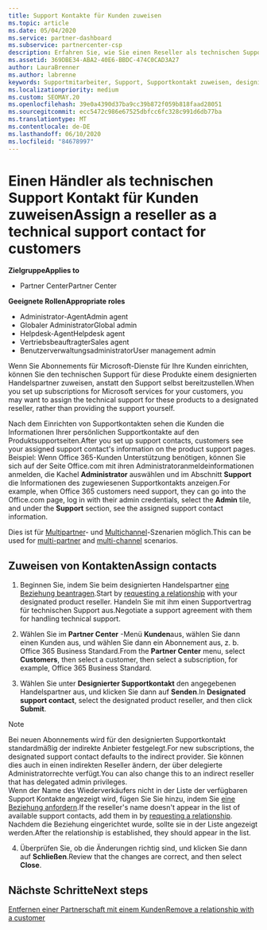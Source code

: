 ```yaml
---
title: Support Kontakte für Kunden zuweisen
ms.topic: article
ms.date: 05/04/2020
ms.service: partner-dashboard
ms.subservice: partnercenter-csp
description: Erfahren Sie, wie Sie einen Reseller als technischen Support für Kunden, die über Abonnements für Microsoft-Dienste verfügen, zuweisen.
ms.assetid: 369DBE34-ABA2-40E6-BBDC-474C0CAD3A27
author: LauraBrenner
ms.author: labrenne
keywords: Supportmitarbeiter, Support, Supportkontakt zuweisen, designierter Supportkontakt
ms.localizationpriority: medium
ms.custom: SEOMAY.20
ms.openlocfilehash: 39e0a4390d37ba9cc39b872f059b818faad28051
ms.sourcegitcommit: ecc5472c986e67525dbfcc6fc328c991d6db77ba
ms.translationtype: MT
ms.contentlocale: de-DE
ms.lasthandoff: 06/10/2020
ms.locfileid: "84678997"
---
```

# <a name="assign-a-reseller-as-a-technical-support-contact-for-customers"></a><span data-ttu-id="edefb-104">Einen Händler als technischen Support Kontakt für Kunden zuweisen</span><span class="sxs-lookup"><span data-stu-id="edefb-104">Assign a reseller as a technical support contact for customers</span></span>

<span data-ttu-id="edefb-105">**Zielgruppe**</span><span class="sxs-lookup"><span data-stu-id="edefb-105">**Applies to**</span></span>

- <span data-ttu-id="edefb-106">Partner Center</span><span class="sxs-lookup"><span data-stu-id="edefb-106">Partner Center</span></span>

<span data-ttu-id="edefb-107">**Geeignete Rollen**</span><span class="sxs-lookup"><span data-stu-id="edefb-107">**Appropriate roles**</span></span>

- <span data-ttu-id="edefb-108">Administrator-Agent</span><span class="sxs-lookup"><span data-stu-id="edefb-108">Admin agent</span></span>
- <span data-ttu-id="edefb-109">Globaler Administrator</span><span class="sxs-lookup"><span data-stu-id="edefb-109">Global admin</span></span>
- <span data-ttu-id="edefb-110">Helpdesk-Agent</span><span class="sxs-lookup"><span data-stu-id="edefb-110">Helpdesk agent</span></span>
- <span data-ttu-id="edefb-111">Vertriebsbeauftragter</span><span class="sxs-lookup"><span data-stu-id="edefb-111">Sales agent</span></span>
- <span data-ttu-id="edefb-112">Benutzerverwaltungsadministrator</span><span class="sxs-lookup"><span data-stu-id="edefb-112">User management admin</span></span>

<span data-ttu-id="edefb-113">Wenn Sie Abonnements für Microsoft-Dienste für Ihre Kunden einrichten, können Sie den technischen Support für diese Produkte einem designierten Handelspartner zuweisen, anstatt den Support selbst bereitzustellen.</span><span class="sxs-lookup"><span data-stu-id="edefb-113">When you set up subscriptions for Microsoft services for your customers, you may want to assign the technical support for these products to a designated reseller, rather than providing the support yourself.</span></span>

<span data-ttu-id="edefb-114">Nach dem Einrichten von Supportkontakten sehen die Kunden die Informationen Ihrer persönlichen Supportkontakte auf den Produktsupportseiten.</span><span class="sxs-lookup"><span data-stu-id="edefb-114">After you set up support contacts, customers see your assigned support contact's information on the product support pages.</span></span> <span data-ttu-id="edefb-115">Beispiel: Wenn Office 365-Kunden Unterstützung benötigen, können Sie sich auf der Seite Office.com mit ihren Administratoranmeldeinformationen anmelden, die Kachel **Administrator** auswählen und im Abschnitt **Support** die Informationen des zugewiesenen Supportkontakts anzeigen.</span><span class="sxs-lookup"><span data-stu-id="edefb-115">For example, when Office 365 customers need support, they can go into the Office.com page, log in with their admin credentials, select the **Admin** tile, and under the **Support** section, see the assigned support contact information.</span></span>

<span data-ttu-id="edefb-116">Dies ist für [Multipartner](multipartner.md)- und [Multichannel](multichannel.md)-Szenarien möglich.</span><span class="sxs-lookup"><span data-stu-id="edefb-116">This can be used for [multi-partner](multipartner.md) and [multi-channel](multichannel.md) scenarios.</span></span> 

<a href="" id="assigncontacts"></a>
## <a name="assign-contacts"></a><span data-ttu-id="edefb-117">Zuweisen von Kontakten</span><span class="sxs-lookup"><span data-stu-id="edefb-117">Assign contacts</span></span>

1.  <span data-ttu-id="edefb-118">Beginnen Sie, indem Sie beim designierten Handelspartner [eine Beziehung beantragen](request-a-relationship-with-a-customer.md).</span><span class="sxs-lookup"><span data-stu-id="edefb-118">Start by [requesting a relationship](request-a-relationship-with-a-customer.md) with your designated product reseller.</span></span> <span data-ttu-id="edefb-119">Handeln Sie mit ihm einen Supportvertrag für technischen Support aus.</span><span class="sxs-lookup"><span data-stu-id="edefb-119">Negotiate a support agreement with them for handling technical support.</span></span>

2.  <span data-ttu-id="edefb-120">Wählen Sie im **Partner Center** -Menü **Kunden**aus, wählen Sie dann einen Kunden aus, und wählen Sie dann ein Abonnement aus, z. b. Office 365 Business Standard.</span><span class="sxs-lookup"><span data-stu-id="edefb-120">From the **Partner Center** menu, select **Customers**, then select a customer, then select a subscription, for example, Office 365 Business Standard.</span></span>

3.  <span data-ttu-id="edefb-121">Wählen Sie unter **Designierter Supportkontakt** den angegebenen Handelspartner aus, und klicken Sie dann auf **Senden**.</span><span class="sxs-lookup"><span data-stu-id="edefb-121">In  **Designated support contact**, select the designated product reseller, and then click **Submit**.</span></span> 

   >[!NOTE]  
 ><span data-ttu-id="edefb-122">Bei neuen Abonnements wird für den designierten Supportkontakt standardmäßig der indirekte Anbieter festgelegt.</span><span class="sxs-lookup"><span data-stu-id="edefb-122">For new subscriptions, the designated support contact defaults to the indirect provider.</span></span> <span data-ttu-id="edefb-123">Sie können dies auch in einen indirekten Reseller ändern, der über delegierte Administratorrechte verfügt.</span><span class="sxs-lookup"><span data-stu-id="edefb-123">You can also change this to an indirect reseller that has delegated admin privileges.</span></span>    
><span data-ttu-id="edefb-124">Wenn der Name des Wiederverkäufers nicht in der Liste der verfügbaren Support Kontakte angezeigt wird, fügen Sie Sie hinzu, indem Sie [eine Beziehung anfordern](request-a-relationship-with-a-customer.md).</span><span class="sxs-lookup"><span data-stu-id="edefb-124">If the reseller's name doesn't appear in the list of available support contacts, add them in by [requesting a relationship](request-a-relationship-with-a-customer.md).</span></span> <span data-ttu-id="edefb-125">Nachdem die Beziehung eingerichtet wurde, sollte sie in der Liste angezeigt werden.</span><span class="sxs-lookup"><span data-stu-id="edefb-125">After the relationship is established, they should appear in the list.</span></span>  

4.  <span data-ttu-id="edefb-126">Überprüfen Sie, ob die Änderungen richtig sind, und klicken Sie dann auf **Schließen**.</span><span class="sxs-lookup"><span data-stu-id="edefb-126">Review that the changes are correct, and then select **Close**.</span></span>

## <a name="next-steps"></a><span data-ttu-id="edefb-127">Nächste Schritte</span><span class="sxs-lookup"><span data-stu-id="edefb-127">Next steps</span></span>

[<span data-ttu-id="edefb-128">Entfernen einer Partnerschaft mit einem Kunden</span><span class="sxs-lookup"><span data-stu-id="edefb-128">Remove a relationship with a customer</span></span>](remove-a-relationship.md)